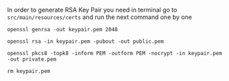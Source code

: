 In order to generate RSA Key Pair you need in terminal go to ```src/main/resources/certs``` and run the next command 
one 
by one
```
openssl genrsa -out keypair.pem 2048

openssl rsa -in keypair.pem -pubout -out public.pem

openssl pkcs8 -topk8 -inform PEM -outform PEM -nocrypt -in keypair.pem -out private.pem

rm keypair.pem
```
